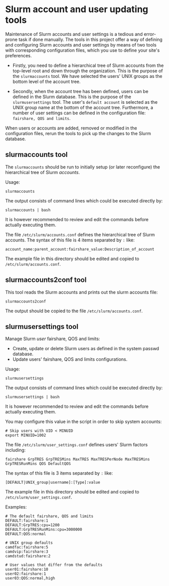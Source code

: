 Slurm account and user updating tools
=====================================

Maintenance of Slurm accounts and user settings is a tedious and error-prone task if done manually.
The tools in this project offer a way of defining and configuring Slurm accounts and user settings by means of two tools with corresponding configuration files,
which you use to define your site's preferences.

* Firstly, you need to define a hierarchical tree of Slurm accounts from the top-level root and down through the organization.
This is the purpose of the ```slurmaccounts``` tool.
We have selected the users' UNIX groups as the bottom level of the account tree.

* Secondly, when the account tree has been defined, users can be defined in the Slurm database.
This is the purpose of the ```slurmusersettings``` tool.
The user's ```default account``` is selected as the UNIX group name at the bottom of the account tree.
Furthermore, a number of user settings can be defined in the configuration file:
```fairshare, QOS and limits```.

When users or accounts are added, removed or modified in the configuration files,
rerun the tools to pick up the changes to the Slurm database.

slurmaccounts tool
------------------

The ```slurmaccounts``` should be run to initially setup (or later reconfigure) the
hierarchical tree of Slurm *accounts*.

Usage:

```
slurmaccounts
```

The output consists of command lines which could be executed directly by:

```
slurmaccounts | bash
```
It is however recommended to review and edit the commands before actually executing them.

The file ```/etc/slurm/accounts.conf``` defines the hierarchical tree of Slurm accounts.
The syntax of this file is 4 items separated by ```:``` like:

```
account_name:parent_account:fairshare_value:Description_of_account
```

The example file in this directory should be edited and copied to ```/etc/slurm/accounts.conf```.

slurmaccounts2conf tool
-----------------------

This tool reads the Slurm accounts and prints out the slurm accounts file:

```
slurmaccounts2conf
```

The output should be copied to the file ```/etc/slurm/accounts.conf```.

slurmusersettings tool
----------------------

Manage Slurm *user* fairshare, QOS and limits:

* Create, update or delete Slurm users as defined in the system passwd database.
* Update users' fairshare, QOS and limits configurations.

Usage:

```
slurmusersettings
```

The output consists of command lines which could be executed directly by:

```
slurmusersettings | bash
```
It is however recommended to review and edit the commands before actually executing them.

You may configure this value in the script in order to skip system accounts:

```
# Skip users with UID < MINUID
export MINUID=1002
```

The file ```/etc/slurm/user_settings.conf``` defines users' Slurm factors including:

```
fairshare GrpTRES GrpTRESMins MaxTRES MaxTRESPerNode MaxTRESMins GrpTRESRunMins QOS DefaultQOS
```

The syntax of this file is 3 items separated by ```:``` like:

```
[DEFAULT|UNIX_group|username]:[Type]:value
```

The example file in this directory should be edited and copied to ```/etc/slurm/user_settings.conf```.

Examples:

```
# The default fairshare, QOS and limits
DEFAULT:fairshare:1
DEFAULT:GrpTRES:cpu=1200
DEFAULT:GrpTRESRunMins:cpu=3000000
DEFAULT:QOS:normal

# UNIX group defaults
camdfac:fairshare:5
camdvip:fairshare:3
camdstud:fairshare:2

# User values that differ from the defaults
user01:fairshare:10
user02:fairshare:1
user03:QOS:normal,high
```
